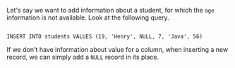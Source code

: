 Let's say we want to add information about a student, for which the `age` information is not available. Look at the following query.

<codeblock language="sql" dbName="students3-v1.db" focusTableAfterRun="students" type="lesson">
<code>
INSERT INTO students VALUES (19, 'Henry', NULL, 7, 'Java', 56)
</code>
</codeblock>

If we don't have information about value for a column, when inserting a new record, we can simply add a `NULL` record in its place.